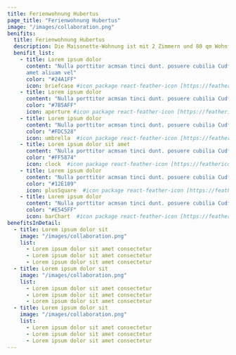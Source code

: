 ```yaml
---
title: Ferienwohnung Hubertus
page_title: "Ferienwohnung Hubertus"
image: "/images/collaboration.png"
benifits:
  title: Ferienwohnung Hubertus
  description: Die Maisonette-Wohnung ist mit 2 Zimmern und 80 qm Wohnfläche für 2 bis maximal 6 Personen ausgelegt. Neben einem Doppel- und Einzelbett sowie einem Schlafsessel im Schlafzimmer im Dachgeschoss steht ein komfortables Schlafsofa im Wohnzimmer im Obergeschoss bereit. <br> Das Bad ist mit einer Badewanne mit Duschteil ausgestattet. <br> Vom Wohnraum können Sie direkt auf den 6qm großen Balkon gehen, der mit seinem Blick über Wiesen und Wälder zum Frühstücken oder einem Glas Wein am Abend einlädt.
  benifit_list:
    - title: Lorem ipsum dolor
      content: "Nulla porttitor acmsan tinci dunt. posuere cubilia Cudfrae Donec velit neque, autor sit
      amet aliuam vel"
      color: "#24A1FF"
      icon: briefcase #icon package react-feather-icon [https://feathericons.com]
    - title: Lorem ipsum dolor
      content: "Nulla porttitor acmsan tinci dunt. posuere cubilia Cudfrae Donec velit neque, autor sit amet aliuam vel"
      color: "#7B5AFF"
      icon: aperture #icon package react-feather-icon [https://feathericons.com]
    - title: Lorem ipsum dolor
      content: "Nulla porttitor acmsan tinci dunt. posuere cubilia Cudfrae Donec velit neque, autor sit amet aliuam vel"
      color: "#FDC528"
      icon: umbrella  #icon package react-feather-icon [https://feathericons.com]
    - title: Lorem ipsum dolor sit amet
      content: "Nulla porttitor acmsan tinci dunt. posuere cubilia Cudfrae Donec velit neque, autor sit amet aliuam vel"
      color: "#FF5874"
      icon: clock  #icon package react-feather-icon [https://feathericons.com]
    - title: Lorem ipsum dolor
      content: "Nulla porttitor acmsan tinci dunt. posuere cubilia Cudfrae Donec velit neque, autor sit amet aliuam vel"
      color: "#12E189"
      icon: plusSquare  #icon package react-feather-icon [https://feathericons.com]
    - title: Lorem ipsum dolor
      content: "Nulla porttitor acmsan tinci dunt. posuere cubilia Cudfrae Donec velit neque, autor sit amet aliuam vel"
      color: "#E545FF"
      icon: barChart  #icon package react-feather-icon [https://feathericons.com]
benefitsInDetail:
  - title: Lorem ipsum dolor sit
    image: "/images/collaboration.png"
    list:
      - Lorem ipsum dolor sit amet consectetur
      - Lorem ipsum dolor sit amet consectetur
      - Lorem ipsum dolor sit amet consectetur
  - title: Lorem ipsum dolor sit
    image: "/images/collaboration.png"
    list:
      - Lorem ipsum dolor sit amet consectetur
      - Lorem ipsum dolor sit amet consectetur
      - Lorem ipsum dolor sit amet consectetur
  - title: Lorem ipsum dolor sit
    image: "/images/collaboration.png"
    list:
      - Lorem ipsum dolor sit amet consectetur
      - Lorem ipsum dolor sit amet consectetur
      - Lorem ipsum dolor sit amet consectetur
---
```

